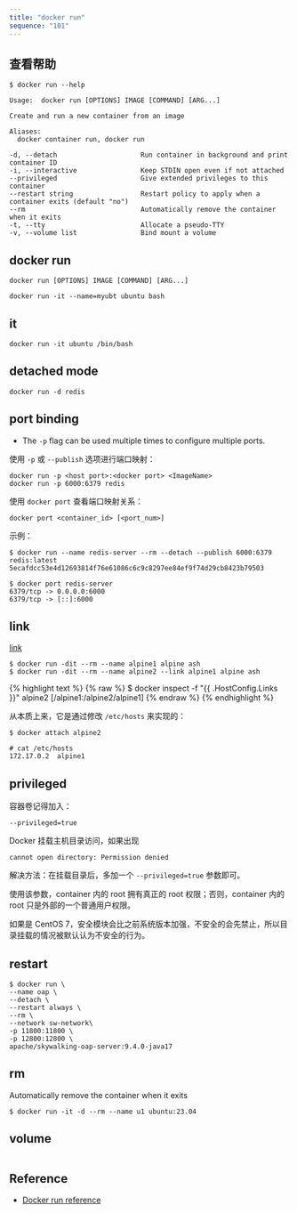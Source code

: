 ```yaml
---
title: "docker run"
sequence: "101"
---
```


## 查看帮助

```text
$ docker run --help

Usage:  docker run [OPTIONS] IMAGE [COMMAND] [ARG...]

Create and run a new container from an image

Aliases:
  docker container run, docker run
```

```text
-d, --detach                     Run container in background and print container ID
-i, --interactive                Keep STDIN open even if not attached
--privileged                     Give extended privileges to this container
--restart string                 Restart policy to apply when a container exits (default "no")
--rm                             Automatically remove the container when it exits
-t, --tty                        Allocate a pseudo-TTY
-v, --volume list                Bind mount a volume
```


## docker run

```text
docker run [OPTIONS] IMAGE [COMMAND] [ARG...]
```

```text
docker run -it --name=myubt ubuntu bash
```

## it

```text
docker run -it ubuntu /bin/bash
```



## detached mode

```text
docker run -d redis
```

## port binding

- The `-p` flag can be used multiple times to configure multiple ports.

使用 `-p` 或 `--publish` 选项进行端口映射：

```text
docker run -p <host port>:<docker port> <ImageName>
docker run -p 6000:6379 redis
```

使用 `docker port` 查看端口映射关系：

```text
docker port <container_id> [<port_num>]
```

示例：

```text
$ docker run --name redis-server --rm --detach --publish 6000:6379 redis:latest
5ecafdcc53e4d12693814f76e61086c6c9c8297ee84ef9f74d29cb8423b79503

$ docker port redis-server
6379/tcp -> 0.0.0.0:6000
6379/tcp -> [::]:6000
```

## link

[link](https://docs.docker.com/network/links/)

```text
$ docker run -dit --rm --name alpine1 alpine ash
$ docker run -dit --rm --name alpine2 --link alpine1 alpine ash
```

{% highlight text %}
{% raw %}
$ docker inspect -f "{{ .HostConfig.Links }}" alpine2
[/alpine1:/alpine2/alpine1]
{% endraw %}
{% endhighlight %}

从本质上来，它是通过修改 `/etc/hosts` 来实现的：

```text
$ docker attach alpine2

# cat /etc/hosts
172.17.0.2	alpine1
```

## privileged

容器卷记得加入：

```text
--privileged=true
```

Docker 挂载主机目录访问，如果出现

```text
cannot open directory: Permission denied
```

解决方法：在挂载目录后，多加一个 `--privileged=true` 参数即可。

使用该参数，container 内的 root 拥有真正的 root 权限；否则，container 内的 root 只是外部的一个普通用户权限。

如果是 CentOS 7，安全模块会比之前系统版本加强，不安全的会先禁止，所以目录挂载的情况被默认认为不安全的行为。

## restart

```text
$ docker run \
--name oap \
--detach \
--restart always \
--rm \
--network sw-network\
-p 11800:11800 \
-p 12800:12800 \
apache/skywalking-oap-server:9.4.0-java17
```

## rm

Automatically remove the container when it exits

```text
$ docker run -it -d --rm --name u1 ubuntu:23.04
```

## volume

```text

```

## Reference

- [Docker run reference](https://docs.docker.com/engine/reference/run/)
